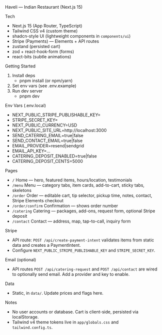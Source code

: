 Haveli — Indian Restaurant (Next.js 15)

Tech
- Next.js 15 (App Router, TypeScript)
- Tailwind CSS v4 (custom theme)
- shadcn-style UI (lightweight components in `components/ui`)
- Stripe (Payments) — Elements + API routes
- zustand (persisted cart)
- zod + react-hook-form (forms)
- react-bits (subtle animations)

Getting Started
1) Install deps
   - pnpm install (or npm/yarn)
2) Set env vars (see .env.example)
3) Run dev server
   - pnpm dev

Env Vars (.env.local)
- NEXT_PUBLIC_STRIPE_PUBLISHABLE_KEY=
- STRIPE_SECRET_KEY=
- NEXT_PUBLIC_CURRENCY=USD
- NEXT_PUBLIC_SITE_URL=http://localhost:3000
- SEND_CATERING_EMAIL=true|false
- SEND_CONTACT_EMAIL=true|false
- EMAIL_PROVIDER=resend|sendgrid
- EMAIL_API_KEY=...
- CATERING_DEPOSIT_ENABLED=true|false
- CATERING_DEPOSIT_CENTS=5000

Pages
- `/` Home — hero, featured items, hours/location, testimonials
- `/menu` Menu — category tabs, item cards, add-to-cart, sticky tabs, skeletons
- `/order` Order — editable cart, tip selector, pickup time, notes, contact, Stripe Elements checkout
- `/order/confirm` Confirmation — shows order number
- `/catering` Catering — packages, add-ons, request form, optional Stripe deposit
- `/contact` Contact — address, map, tap-to-call, inquiry form

Stripe
- API route: `POST /api/create-payment-intent` validates items from static data and creates a PaymentIntent.
- Configure `NEXT_PUBLIC_STRIPE_PUBLISHABLE_KEY` and `STRIPE_SECRET_KEY`.

Email (optional)
- API routes `POST /api/catering-request` and `POST /api/contact` are wired to optionally send email. Add a provider and key to enable.

Data
- Static, in `data/`. Update prices and flags here.

Notes
- No user accounts or database. Cart is client-side, persisted via localStorage.
- Tailwind v4 theme tokens live in `app/globals.css` and `tailwind.config.ts`.

